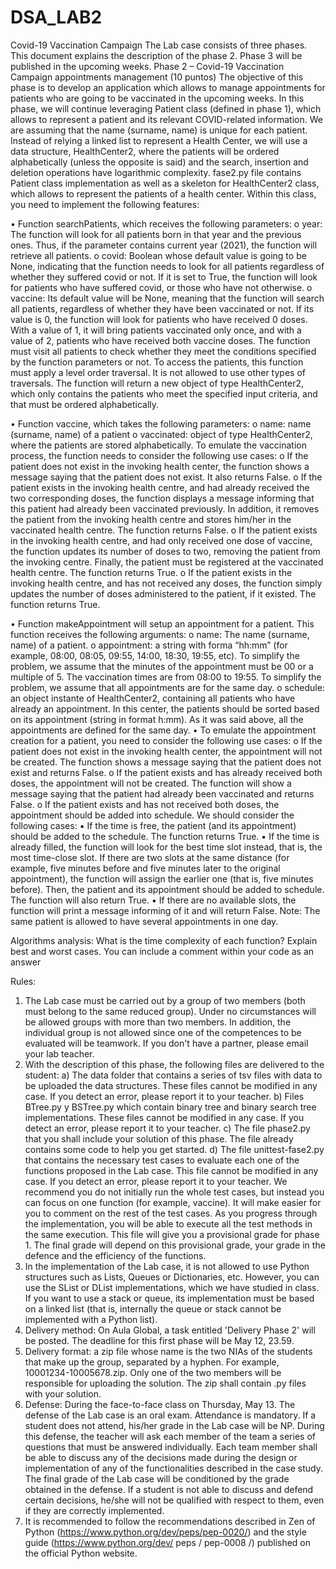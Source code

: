# DSA_LAB2
Covid-19 Vaccination Campaign
The Lab case consists of three phases. This document explains the description of the phase 2. Phase 3 will be published in the upcoming weeks.
Phase 2 – Covid-19 Vaccination Campaign appointments management (10 puntos)
The objective of this phase is to develop an application which allows to manage appointments for patients who are going to be vaccinated in the upcoming weeks.
In this phase, we will continue leveraging Patient class (defined in phase 1), which allows to represent a patient and its relevant COVID-related information. We are assuming that the name (surname, name) is unique for each patient. Instead of relying a linked list to represent a Health Center, we will use a data structure, HealthCenter2, where the patients will be ordered alphabetically (unless the opposite is said) and the search, insertion and deletion operations have logarithmic complexity.
fase2.py file contains Patient class implementation as well as a skeleton for HealthCenter2 class, which allows to represent the patients of a health center. Within this class, you need to implement the following features:

• Function searchPatients, which receives the following parameters:
  o year: The function will look for all patients born in that year and the previous ones. Thus, if the parameter contains current year (2021), the function will retrieve all patients.
  o covid: Boolean whose default value is going to be None, indicating that the function needs to look for all patients regardless of whether they suffered covid or not. If it is set to True, the function will look for patients who have suffered covid, or those who have not otherwise.
  o vaccine: Its default value will be None, meaning that the function will search all patients, regardless of whether they have been vaccinated or not. If its value is 0, the function will look for patients who have received 0 doses. With a value of 1, it will bring patients vaccinated only once, and with a value of 2, patients who have received both vaccine doses.
The function must visit all patients to check whether they meet the conditions specified by the function parameters or not. To access the patients, this function must apply a level order traversal. It is not allowed to use other types of traversals. The function will return a new object of type HealthCenter2, which only contains the patients who meet the specified input criteria, and that must be ordered alphabetically.

• Function vaccine, which takes the following parameters:
  o name: name (surname, name) of a patient
  o vaccinated: object of type HealthCenter2, where the patients are stored alphabetically.
To emulate the vaccination process, the function needs to consider the following use cases:
  o If the patient does not exist in the invoking health center, the function shows a message saying that the patient does not exist. It also returns False.
  o If the patient exists in the invoking health centre, and had already received the two corresponding doses, the function displays a message informing that this patient had already been vaccinated previously. In addition, it removes the patient from the invoking health centre and stores him/her in the vaccinated health centre. The function returns False.
  o If the patient exists in the invoking health centre, and had only received one dose of vaccine, the function updates its number of doses to two, removing the patient from the invoking centre. Finally, the patient must be registered at the vaccinated health centre. The function returns True.
  o If the patient exists in the invoking health centre, and has not received any doses, the function simply updates the number of doses administered to the patient, if it existed. The function returns True.

• Function makeAppointment will setup an appointment for a patient. This function receives the following arguments:
  o name: The name (surname, name) of a patient.
  o appointment: a string with forma “hh:mm” (for example, 08:00, 08:05, 09:55, 14:00, 18:30, 19:55, etc). To simplify the problem, we assume that the minutes of the appointment must be 00 or a multiple of 5. The vaccination times are from 08:00 to 19:55. To simplify the problem, we assume that all appointments are for the same day.
  o schedule: an object instante of HealthCenter2, containing all patients who have already an appointment. In this center, the patients should be sorted based on its appointment (string in format h:mm). As it was said above, all the appointments are defined for the same day.
• To emulate the appointment creation for a patient, you need to consider the following use cases:
  o If the patient does not exist in the invoking health center, the appointment will not be created. The function shows a message saying that the patient does not exist and returns False.
  o If the patient exists and has already received both doses, the appointment will not be created. The function will show a message saying that the patient had already been vaccinated and returns False.
  o If the patient exists and has not received both doses, the appointment should be added into schedule. We should consider the following cases:
  ▪ If the time is free, the patient (and its appointment) should be added to the schedule. The function returns True.
  ▪ If the time is already filled, the function will look for the best time slot instead, that is, the most time-close slot. If there are two slots at the same distance (for example, five minutes before and five minutes later to the original appointment), the function will assign the earlier one (that is, five minutes before). Then, the patient and its appointment should be added to schedule. The function will also return True.
  ▪ If there are no available slots, the function will print a message informing of it and will return False.
Note: The same patient is allowed to have several appointments in one day.

Algorithms analysis:
What is the time complexity of each function? Explain best and worst cases. You can include a comment within your code as an answer

Rules:
1. The Lab case must be carried out by a group of two members (both must belong to the same reduced group). Under no circumstances will be allowed groups with more than two members. In addition, the individual group is not allowed since one of the competences to be evaluated will be teamwork. If you don't have a partner, please email your lab teacher.
2. With the description of this phase, the following files are delivered to the student:
a) The data folder that contains a series of tsv files with data to be uploaded the data structures. These files cannot be modified in any case. If you detect an error, please report it to your teacher.
b) Files BTree.py y BSTree.py which contain binary tree and binary search tree implementations. These files cannot be modified in any case. If you detect an error, please report it to your teacher.
c) The file phase2.py that you shall include your solution of this phase. The file already contains some code to help you get started.
d) The file unittest-fase2.py that contains the necessary test cases to evaluate each one of the functions proposed in the Lab case. This file cannot be modified in any case. If you detect an error, please report it to your teacher. We recommend you do not initially run the whole test cases, but instead you can focus on one function (for example, vaccine). It will make easier for you to comment on the rest of the test cases. As you progress through the implementation, you will be able to execute all the test methods in the same execution. This file will give you a provisional grade for phase 1. The final grade will depend on this provisional grade, your grade in the defence and the efficiency of the functions.
3. In the implementation of the Lab case, it is not allowed to use Python structures such as Lists, Queues or Dictionaries, etc. However, you can use the SList or DList implementations, which we have studied in class. If you want to use a stack or queue, its implementation must be based on a linked list (that is, internally the queue or stack cannot be implemented with a Python list).
4. Delivery method: On Aula Global, a task entitled 'Delivery Phase 2' will be posted. The deadline for this first phase will be May 12, 23.59.
5. Delivery format: a zip file whose name is the two NIAs of the students that make up the group, separated by a hyphen. For example, 10001234-10005678.zip. Only one of the two members will be responsible for uploading the solution. The zip shall contain .py files with your solution.
6. Defense: During the face-to-face class on Thursday, May 13. The defense of the Lab case is an oral exam. Attendance is mandatory. If a student does not attend, his/her grade in the Lab case will be NP. During this defense, the teacher will ask each member of the team a series of questions that must be answered individually. Each team member shall be able to discuss any of the decisions made during the design or implementation of any of the functionalities described in the case study. The final grade of the Lab case will be conditioned by the grade obtained in the defense. If a student is not able to discuss and defend certain decisions, he/she will not be qualified with respect to them, even if they are correctly implemented.
7. It is recommended to follow the recommendations described in Zen of Python (https://www.python.org/dev/peps/pep-0020/) and the style guide (https://www.python.org/dev/ peps / pep-0008 /) published on the official Python website.
